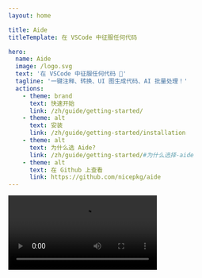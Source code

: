 ```yaml
---
layout: home

title: Aide
titleTemplate: 在 VSCode 中征服任何代码

hero:
  name: Aide
  image: /logo.svg
  text: '在 VSCode 中征服任何代码 💪'
  tagline: '一键注释、转换、UI 图生成代码、AI 批量处理！'
  actions:
    - theme: brand
      text: 快速开始
      link: /zh/guide/getting-started/
    - theme: alt
      text: 安装
      link: /zh/guide/getting-started/installation
    - theme: alt
      text: 为什么选 Aide?
      link: /zh/guide/getting-started/#为什么选择-aide
    - theme: alt
      text: 在 Github 上查看
      link: https://github.com/nicepkg/aide
---
```


<div>
  <Video src="/videos/aide-intro.mp4" />
</div>

